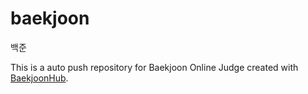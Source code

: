# baekjoon

백준


This is a auto push repository for Baekjoon Online Judge created with [BaekjoonHub](https://github.com/BaekjoonHub/BaekjoonHub).
